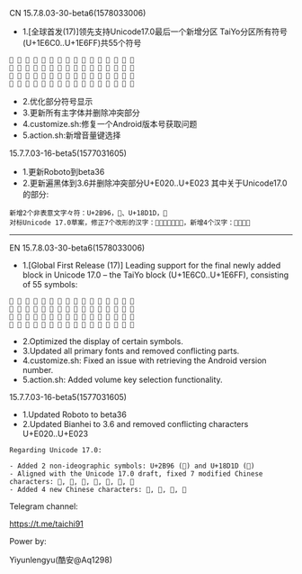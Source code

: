 CN
15.7.8.03-30-beta6(1578033006)
 - 1.[全球首发(17)]领先支持Unicode17.0最后一个新增分区 TaiYo分区所有符号(U+1E6C0..U+1E6FF)共55个符号
 ```
 𞛀 𞛁 𞛂 𞛃 𞛄 𞛅 𞛆 𞛇 𞛈 𞛉 𞛊 𞛋 𞛌 𞛍 𞛎 𞛏
𞛐 𞛑 𞛒 𞛓 𞛔 𞛕 𞛖 𞛗 𞛘 𞛙 𞛚 𞛛 𞛜 𞛝 𞛞 𞛟
𞛠 𞛡 𞛢 𞛣 𞛤 𞛥 𞛦 𞛧 𞛨 𞛩 𞛪 𞛫 𞛬 𞛭 𞛮 𞛯
𞛰 𞛱 𞛲 𞛳 𞛴 𞛵 𞛶 𞛷 𞛸 𞛹 𞛺 𞛻 𞛼 𞛽 𞛾 𞛿
 ```
 - 2.优化部分符号显示
 - 3.更新所有主字体并删除冲突部分
 - 4.customize.sh:修复一个Android版本号获取问题
 - 5.action.sh:新增音量键选择
 
15.7.7.03-16-beta5(1577031605)
 - 1.更新Roboto到beta36
 - 2.更新遍黑体到3.6并删除冲突部分U+E020..U+E023
 其中关于Unicode17.0的部分:
 ```
 新增2个非表意文字々符：U+2B96，⮖、U+18D1D，𘴝
 对标Unicode 17.0草案，修正7个改形的汉字：𮈺𠁗𣋰𣫲𥟌𩆬𬶘，新增4个汉字：𫜻𫜼𫜽𫜾
 ```

 
-------
EN
15.7.8.03-30-beta6(1578033006)
- 1.[Global First Release (17)] Leading support for the final newly added block in Unicode 17.0 – the TaiYo block (U+1E6C0..U+1E6FF), consisting of 55 symbols:
```
𞛀 𞛁 𞛂 𞛃 𞛄 𞛅 𞛆 𞛇 𞛈 𞛉 𞛊 𞛋 𞛌 𞛍 𞛎 𞛏  
𞛐 𞛑 𞛒 𞛓 𞛔 𞛕 𞛖 𞛗 𞛘 𞛙 𞛚 𞛛 𞛜 𞛝 𞛞 𞛟  
𞛠 𞛡 𞛢 𞛣 𞛤 𞛥 𞛦 𞛧 𞛨 𞛩 𞛪 𞛫 𞛬 𞛭 𞛮 𞛯  
𞛰 𞛱 𞛲 𞛳 𞛴 𞛵 𞛶 𞛷 𞛸 𞛹 𞛺 𞛻 𞛼 𞛽 𞛾 𞛿
```
- 2.Optimized the display of certain symbols.
- 3.Updated all primary fonts and removed conflicting parts.
- 4.customize.sh: Fixed an issue with retrieving the Android version number.
- 5.action.sh: Added volume key selection functionality.
 
15.7.7.03-16-beta5(1577031605)
- 1.Updated Roboto to beta36
- 2.Updated Bianhei to 3.6 and removed conflicting characters U+E020..U+E023
```
Regarding Unicode 17.0:

- Added 2 non-ideographic symbols: U+2B96 (⮖) and U+18D1D (𘴝)  
- Aligned with the Unicode 17.0 draft, fixed 7 modified Chinese characters: 𮈺, 𠁗, 𣋰, 𣫲, 𥟌, 𩆬, 𬶘  
- Added 4 new Chinese characters: 𫜻, 𫜼, 𫜽, 𫜾
```
 

Telegram channel:

https://t.me/taichi91

Power by:

Yiyunlengyu(酷安@Aq1298)